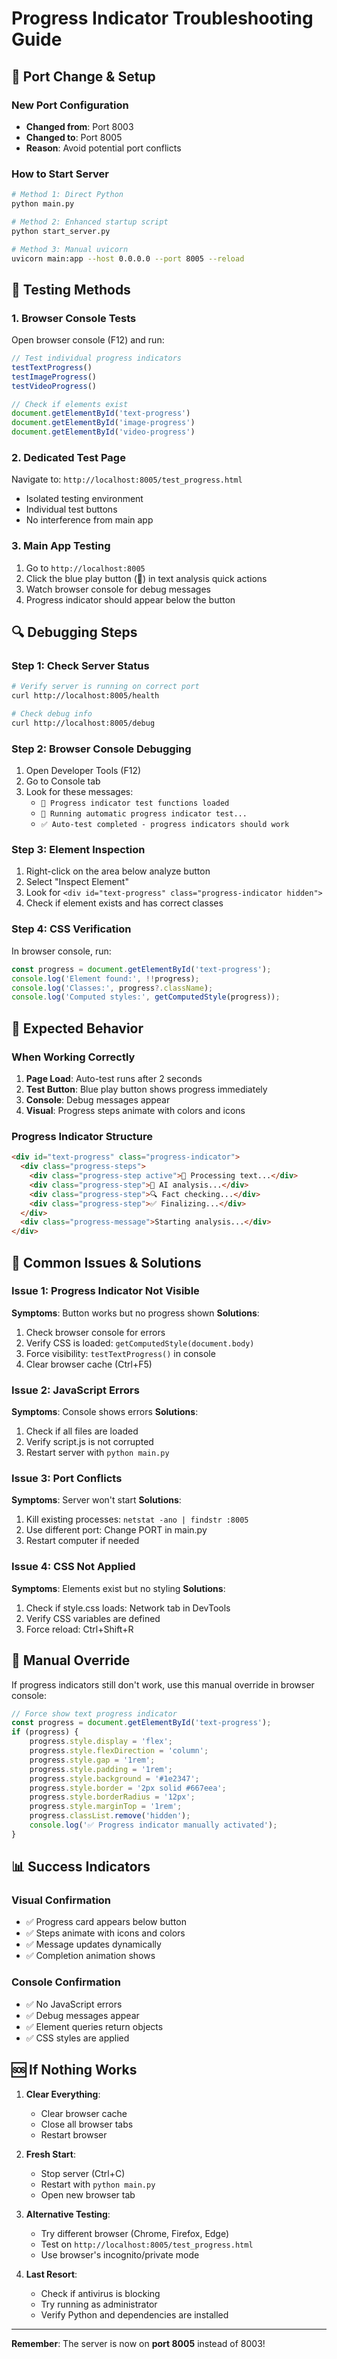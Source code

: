 # Progress Indicator Troubleshooting Guide

## 🔧 **Port Change & Setup**

### **New Port Configuration**
- **Changed from**: Port 8003
- **Changed to**: Port 8005
- **Reason**: Avoid potential port conflicts

### **How to Start Server**
```bash
# Method 1: Direct Python
python main.py

# Method 2: Enhanced startup script
python start_server.py

# Method 3: Manual uvicorn
uvicorn main:app --host 0.0.0.0 --port 8005 --reload
```

## 🧪 **Testing Methods**

### **1. Browser Console Tests**
Open browser console (F12) and run:
```javascript
// Test individual progress indicators
testTextProgress()
testImageProgress() 
testVideoProgress()

// Check if elements exist
document.getElementById('text-progress')
document.getElementById('image-progress')
document.getElementById('video-progress')
```

### **2. Dedicated Test Page**
Navigate to: `http://localhost:8005/test_progress.html`
- Isolated testing environment
- Individual test buttons
- No interference from main app

### **3. Main App Testing**
1. Go to `http://localhost:8005`
2. Click the blue play button (🎯) in text analysis quick actions
3. Watch browser console for debug messages
4. Progress indicator should appear below the button

## 🔍 **Debugging Steps**

### **Step 1: Check Server Status**
```bash
# Verify server is running on correct port
curl http://localhost:8005/health

# Check debug info
curl http://localhost:8005/debug
```

### **Step 2: Browser Console Debugging**
1. Open Developer Tools (F12)
2. Go to Console tab
3. Look for these messages:
   - `🔧 Progress indicator test functions loaded`
   - `🚀 Running automatic progress indicator test...`
   - `✅ Auto-test completed - progress indicators should work`

### **Step 3: Element Inspection**
1. Right-click on the area below analyze button
2. Select "Inspect Element"
3. Look for `<div id="text-progress" class="progress-indicator hidden">`
4. Check if element exists and has correct classes

### **Step 4: CSS Verification**
In browser console, run:
```javascript
const progress = document.getElementById('text-progress');
console.log('Element found:', !!progress);
console.log('Classes:', progress?.className);
console.log('Computed styles:', getComputedStyle(progress));
```

## 🎯 **Expected Behavior**

### **When Working Correctly**
1. **Page Load**: Auto-test runs after 2 seconds
2. **Test Button**: Blue play button shows progress immediately
3. **Console**: Debug messages appear
4. **Visual**: Progress steps animate with colors and icons

### **Progress Indicator Structure**
```html
<div id="text-progress" class="progress-indicator">
  <div class="progress-steps">
    <div class="progress-step active">📄 Processing text...</div>
    <div class="progress-step">🧠 AI analysis...</div>
    <div class="progress-step">🔍 Fact checking...</div>
    <div class="progress-step">✅ Finalizing...</div>
  </div>
  <div class="progress-message">Starting analysis...</div>
</div>
```

## 🚨 **Common Issues & Solutions**

### **Issue 1: Progress Indicator Not Visible**
**Symptoms**: Button works but no progress shown
**Solutions**:
1. Check browser console for errors
2. Verify CSS is loaded: `getComputedStyle(document.body)`
3. Force visibility: `testTextProgress()` in console
4. Clear browser cache (Ctrl+F5)

### **Issue 2: JavaScript Errors**
**Symptoms**: Console shows errors
**Solutions**:
1. Check if all files are loaded
2. Verify script.js is not corrupted
3. Restart server with `python main.py`

### **Issue 3: Port Conflicts**
**Symptoms**: Server won't start
**Solutions**:
1. Kill existing processes: `netstat -ano | findstr :8005`
2. Use different port: Change PORT in main.py
3. Restart computer if needed

### **Issue 4: CSS Not Applied**
**Symptoms**: Elements exist but no styling
**Solutions**:
1. Check if style.css loads: Network tab in DevTools
2. Verify CSS variables are defined
3. Force reload: Ctrl+Shift+R

## 🔧 **Manual Override**

If progress indicators still don't work, use this manual override in browser console:

```javascript
// Force show text progress indicator
const progress = document.getElementById('text-progress');
if (progress) {
    progress.style.display = 'flex';
    progress.style.flexDirection = 'column';
    progress.style.gap = '1rem';
    progress.style.padding = '1rem';
    progress.style.background = '#1e2347';
    progress.style.border = '2px solid #667eea';
    progress.style.borderRadius = '12px';
    progress.style.marginTop = '1rem';
    progress.classList.remove('hidden');
    console.log('✅ Progress indicator manually activated');
}
```

## 📊 **Success Indicators**

### **Visual Confirmation**
- ✅ Progress card appears below button
- ✅ Steps animate with icons and colors
- ✅ Message updates dynamically
- ✅ Completion animation shows

### **Console Confirmation**
- ✅ No JavaScript errors
- ✅ Debug messages appear
- ✅ Element queries return objects
- ✅ CSS styles are applied

## 🆘 **If Nothing Works**

1. **Clear Everything**:
   - Clear browser cache
   - Close all browser tabs
   - Restart browser

2. **Fresh Start**:
   - Stop server (Ctrl+C)
   - Restart with `python main.py`
   - Open new browser tab

3. **Alternative Testing**:
   - Try different browser (Chrome, Firefox, Edge)
   - Test on `http://localhost:8005/test_progress.html`
   - Use browser's incognito/private mode

4. **Last Resort**:
   - Check if antivirus is blocking
   - Try running as administrator
   - Verify Python and dependencies are installed

---

**Remember**: The server is now on **port 8005** instead of 8003!